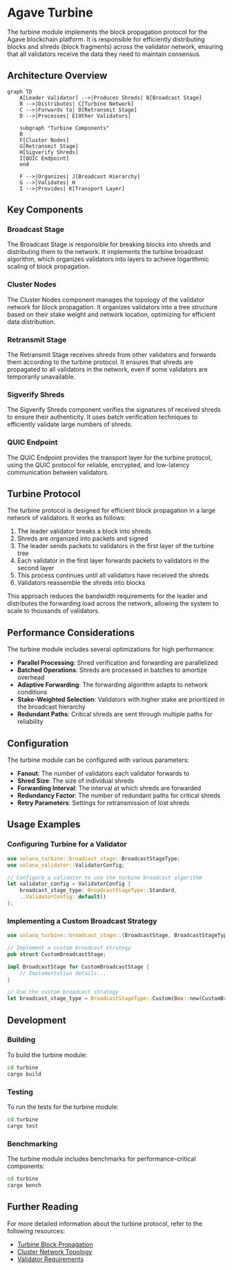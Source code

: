 # Agave Turbine

The turbine module implements the block propagation protocol for the Agave blockchain platform. It is responsible for efficiently distributing blocks and shreds (block fragments) across the validator network, ensuring that all validators receive the data they need to maintain consensus.

## Architecture Overview

```mermaid
graph TD
    A[Leader Validator] -->|Produces Shreds| B[Broadcast Stage]
    B -->|Distributes| C[Turbine Network]
    C -->|Forwards to| D[Retransmit Stage]
    D -->|Processes| E[Other Validators]
    
    subgraph "Turbine Components"
    B
    F[Cluster Nodes]
    G[Retransmit Stage]
    H[Sigverify Shreds]
    I[QUIC Endpoint]
    end
    
    F -->|Organizes| J[Broadcast Hierarchy]
    G -->|Validates| H
    I -->|Provides| K[Transport Layer]
```

## Key Components

### Broadcast Stage
The Broadcast Stage is responsible for breaking blocks into shreds and distributing them to the network. It implements the turbine broadcast algorithm, which organizes validators into layers to achieve logarithmic scaling of block propagation.

### Cluster Nodes
The Cluster Nodes component manages the topology of the validator network for block propagation. It organizes validators into a tree structure based on their stake weight and network location, optimizing for efficient data distribution.

### Retransmit Stage
The Retransmit Stage receives shreds from other validators and forwards them according to the turbine protocol. It ensures that shreds are propagated to all validators in the network, even if some validators are temporarily unavailable.

### Sigverify Shreds
The Sigverify Shreds component verifies the signatures of received shreds to ensure their authenticity. It uses batch verification techniques to efficiently validate large numbers of shreds.

### QUIC Endpoint
The QUIC Endpoint provides the transport layer for the turbine protocol, using the QUIC protocol for reliable, encrypted, and low-latency communication between validators.

## Turbine Protocol

The turbine protocol is designed for efficient block propagation in a large network of validators. It works as follows:

1. The leader validator breaks a block into shreds
2. Shreds are organized into packets and signed
3. The leader sends packets to validators in the first layer of the turbine tree
4. Each validator in the first layer forwards packets to validators in the second layer
5. This process continues until all validators have received the shreds
6. Validators reassemble the shreds into blocks

This approach reduces the bandwidth requirements for the leader and distributes the forwarding load across the network, allowing the system to scale to thousands of validators.

## Performance Considerations

The turbine module includes several optimizations for high performance:

- **Parallel Processing**: Shred verification and forwarding are parallelized
- **Batched Operations**: Shreds are processed in batches to amortize overhead
- **Adaptive Forwarding**: The forwarding algorithm adapts to network conditions
- **Stake-Weighted Selection**: Validators with higher stake are prioritized in the broadcast hierarchy
- **Redundant Paths**: Critical shreds are sent through multiple paths for reliability

## Configuration

The turbine module can be configured with various parameters:

- **Fanout**: The number of validators each validator forwards to
- **Shred Size**: The size of individual shreds
- **Forwarding Interval**: The interval at which shreds are forwarded
- **Redundancy Factor**: The number of redundant paths for critical shreds
- **Retry Parameters**: Settings for retransmission of lost shreds

## Usage Examples

### Configuring Turbine for a Validator

```rust
use solana_turbine::broadcast_stage::BroadcastStageType;
use solana_validator::ValidatorConfig;

// Configure a validator to use the turbine broadcast algorithm
let validator_config = ValidatorConfig {
    broadcast_stage_type: BroadcastStageType::Standard,
    ..ValidatorConfig::default()
};
```

### Implementing a Custom Broadcast Strategy

```rust
use solana_turbine::broadcast_stage::{BroadcastStage, BroadcastStageType};

// Implement a custom broadcast strategy
pub struct CustomBroadcastStage;

impl BroadcastStage for CustomBroadcastStage {
    // Implementation details...
}

// Use the custom broadcast strategy
let broadcast_stage_type = BroadcastStageType::Custom(Box::new(CustomBroadcastStage));
```

## Development

### Building

To build the turbine module:

```bash
cd turbine
cargo build
```

### Testing

To run the tests for the turbine module:

```bash
cd turbine
cargo test
```

### Benchmarking

The turbine module includes benchmarks for performance-critical components:

```bash
cd turbine
cargo bench
```

## Further Reading

For more detailed information about the turbine protocol, refer to the following resources:

- [Turbine Block Propagation](https://docs.anza.xyz/validator/turbine-block-propagation)
- [Cluster Network Topology](https://docs.anza.xyz/validator/cluster-network)
- [Validator Requirements](https://docs.anza.xyz/running-validator/validator-reqs)